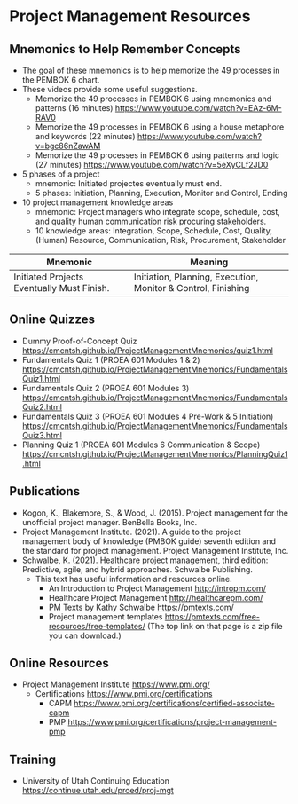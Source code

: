 # Project Management Resources

## Mnemonics to Help Remember Concepts

* The goal of these mnemonics is to help memorize the 49 processes in the PEMBOK 6 chart.
* These videos provide some useful suggestions.
  * Memorize the 49 processes in PEMBOK 6 using mnemonics and patterns (16 minutes) https://www.youtube.com/watch?v=EAz-6M-RAV0
  * Memorize the 49 processes in PEMBOK 6 using a house metaphore and keywords (22 minutes) https://www.youtube.com/watch?v=bgc86nZawAM
  * Memorize the 49 processes in PEMBOK 6 using patterns and logic (27 minutes) https://www.youtube.com/watch?v=5eXyCLf2JD0
* 5 phases of a project
  * mnemonic: Initiated projectes eventually must end.
  * 5 phases: Initiation, Planning, Execution, Monitor and Control, Ending
* 10 project management knowledge areas
  * mnemonic: Project managers who integrate scope, schedule, cost, and quality human communication risk procuring stakeholders.
  * 10 knowledge areas: Integration, Scope, Schedule, Cost, Quality, (Human) Resource, Communication, Risk, Procurement, Stakeholder 

| Mnemonic | Meaning |
|----------|---------|
| Initiated Projects Eventually Must Finish. | Initiation, Planning, Execution, Monitor & Control, Finishing |

## Online Quizzes

* Dummy Proof-of-Concept Quiz https://cmcntsh.github.io/ProjectManagementMnemonics/quiz1.html
* Fundamentals Quiz 1 (PROEA 601 Modules 1 & 2) https://cmcntsh.github.io/ProjectManagementMnemonics/FundamentalsQuiz1.html
* Fundamentals Quiz 2 (PROEA 601 Modules 3) https://cmcntsh.github.io/ProjectManagementMnemonics/FundamentalsQuiz2.html
* Fundamentals Quiz 3 (PROEA 601 Modules 4 Pre-Work & 5 Initiation) https://cmcntsh.github.io/ProjectManagementMnemonics/FundamentalsQuiz3.html
* Planning Quiz 1 (PROEA 601 Modules 6 Communication & Scope) https://cmcntsh.github.io/ProjectManagementMnemonics/PlanningQuiz1.html

## Publications

* Kogon, K., Blakemore, S., & Wood, J. (2015). Project management for the unofficial project manager. BenBella Books, Inc. 
* Project Management Institute. (2021). A guide to the project management body of knowledge (PMBOK guide) seventh edition and the standard for project management. Project Management Institute, Inc. 
* Schwalbe, K. (2021). Healthcare project management, third edition: Predictive, agile, and hybrid approaches. Schwalbe Publishing. 
  * This text has useful information and resources online.
    * An Introduction to Project Management http://intropm.com/
    * Healthcare Project Management http://healthcarepm.com/
    * PM Texts by Kathy Schwalbe https://pmtexts.com/
    * Project management templates https://pmtexts.com/free-resources/free-templates/ (The top link on that page is a zip file you can download.)

## Online Resources

* Project Management Institute https://www.pmi.org/
  * Certifications https://www.pmi.org/certifications
    * CAPM https://www.pmi.org/certifications/certified-associate-capm
    * PMP https://www.pmi.org/certifications/project-management-pmp

## Training

* University of Utah Continuing Education https://continue.utah.edu/proed/proj-mgt


